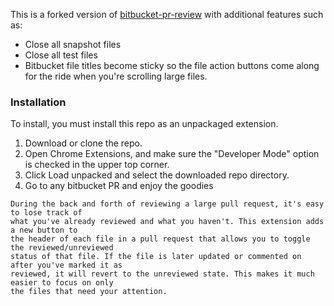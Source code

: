 This is a forked version of [bitbucket-pr-review](https://github.com/reywood/bitbucket-pr-review) with additional features such as:

-   Close all snapshot files
-   Close all test files
-   Bitbucket file titles become sticky so the file action buttons come along for the ride when you're scrolling large files.

### Installation

To install, you must install this repo as an unpackaged extension.

1. Download or clone the repo.
2. Open Chrome Extensions, and make sure the "Developer Mode" option is checked in the upper top corner.
3. Click Load unpacked and select the downloaded repo directory.
4. Go to any bitbucket PR and enjoy the goodies

```
During the back and forth of reviewing a large pull request, it's easy to lose track of
what you've already reviewed and what you haven't. This extension adds a new button to
the header of each file in a pull request that allows you to toggle the reviewed/unreviewed
status of that file. If the file is later updated or commented on after you've marked it as
reviewed, it will revert to the unreviewed state. This makes it much easier to focus on only
the files that need your attention.
```
